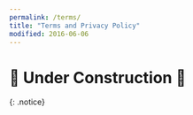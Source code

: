 ```yaml
---
permalink: /terms/
title: "Terms and Privacy Policy"
modified: 2016-06-06
---
```


# 🚧 Under Construction 🚧
{: .notice}

<!-- {% include base_path %} -->
<!-- {% include toc %} -->

<!-- ## Privacy Policy -->

<!-- The privacy of my visitors is extremely important. This Privacy Policy outlines the types of personal information that is received and collected and how it is used. -->

<!-- First and foremost, I will never share your email address or any other personal information to anyone without your direct consent. -->

<!-- ### Log Files -->

<!-- Like many other websites, this site uses log files to help learn about when, from where, and how often traffic flows to this site. The information in these log files include: -->

<!-- * Internet Protocol addresses (IP) -->
<!-- * Types of browser -->
<!-- * Internet Service Provider (ISP) -->
<!-- * Date and time stamp -->
<!-- * Referring and exit pages -->
<!-- * Number of clicks -->

<!-- All of this information is not linked to anything that is personally identifiable. -->

<!-- ### Cookies and Web Beacons -->

<!-- When you visit this site "convenience" cookies are stored on your computer when you submit a comment to help you log in faster to [Disqus](http://disqus.com) the next time you leave a comment. -->

<!-- Third-party advertisers may also place and read cookies on your browser and/or use web beacons to collect information. This site has no access or control over these cookies. You should review the respective privacy policies on any and all third-party ad servers for more information regarding their practices and how to opt-out. -->

<!-- If you wish to disable cookies, you may do so through your web browser options. Instructions for doing so can be found on the specific web browsers' websites. -->

<!-- #### Google Analytics -->

<!-- Google Analytics is a web analytics tool I use to help understand how visitors engage with this website. It reports website trends using cookies and web beacons without identifying individual visitors. You can read [Google Analytics Privacy Policy](http://www.google.com/analytics/learn/privacy.html). -->
